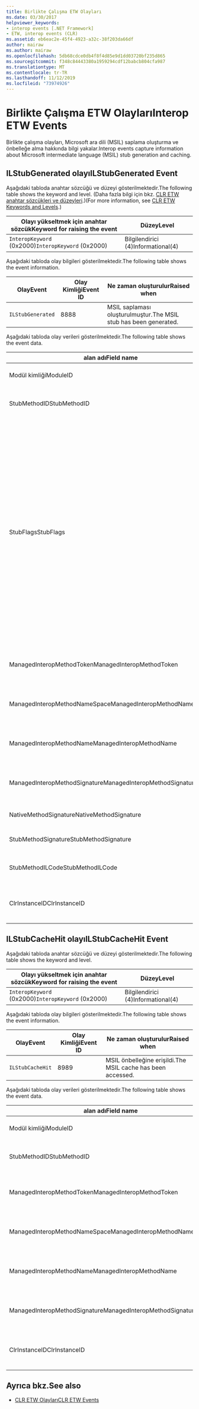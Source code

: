 ```yaml
---
title: Birlikte Çalışma ETW Olayları
ms.date: 03/30/2017
helpviewer_keywords:
- interop events [.NET Framework]
- ETW, interop events (CLR)
ms.assetid: eb6eac2e-45f4-4923-a32c-38f203da66df
author: mairaw
ms.author: mairaw
ms.openlocfilehash: 5db68cdce0db4f8f4d85e9d1dd03720bf235d865
ms.sourcegitcommit: f348c84443380a1959294cdf12babcb804cfa987
ms.translationtype: MT
ms.contentlocale: tr-TR
ms.lasthandoff: 11/12/2019
ms.locfileid: "73974926"
---
```

# <a name="interop-etw-events"></a><span data-ttu-id="02395-102">Birlikte Çalışma ETW Olayları</span><span class="sxs-lookup"><span data-stu-id="02395-102">Interop ETW Events</span></span>
<span data-ttu-id="02395-103">Birlikte çalışma olayları, Microsoft ara dili (MSIL) saplama oluşturma ve önbelleğe alma hakkında bilgi yakalar.</span><span class="sxs-lookup"><span data-stu-id="02395-103">Interop events capture information about Microsoft intermediate language (MSIL) stub generation and caching.</span></span>  

## <a name="ilstubgenerated-event"></a><span data-ttu-id="02395-104">ILStubGenerated olayı</span><span class="sxs-lookup"><span data-stu-id="02395-104">ILStubGenerated Event</span></span>

<span data-ttu-id="02395-105">Aşağıdaki tabloda anahtar sözcüğü ve düzeyi gösterilmektedir.</span><span class="sxs-lookup"><span data-stu-id="02395-105">The following table shows the keyword and level.</span></span> <span data-ttu-id="02395-106">(Daha fazla bilgi için bkz. [CLR ETW anahtar sözcükleri ve düzeyleri](clr-etw-keywords-and-levels.md).)</span><span class="sxs-lookup"><span data-stu-id="02395-106">(For more information, see [CLR ETW Keywords and Levels](clr-etw-keywords-and-levels.md).)</span></span>  
  
|<span data-ttu-id="02395-107">Olayı yükseltmek için anahtar sözcük</span><span class="sxs-lookup"><span data-stu-id="02395-107">Keyword for raising the event</span></span>|<span data-ttu-id="02395-108">Düzey</span><span class="sxs-lookup"><span data-stu-id="02395-108">Level</span></span>|  
|-----------------------------------|-----------|  
|<span data-ttu-id="02395-109">`InteropKeyword` (0x2000)</span><span class="sxs-lookup"><span data-stu-id="02395-109">`InteropKeyword` (0x2000)</span></span>|<span data-ttu-id="02395-110">Bilgilendirici (4)</span><span class="sxs-lookup"><span data-stu-id="02395-110">Informational(4)</span></span>|  
  
 <span data-ttu-id="02395-111">Aşağıdaki tabloda olay bilgileri gösterilmektedir.</span><span class="sxs-lookup"><span data-stu-id="02395-111">The following table shows the event information.</span></span>  
  
|<span data-ttu-id="02395-112">Olay</span><span class="sxs-lookup"><span data-stu-id="02395-112">Event</span></span>|<span data-ttu-id="02395-113">Olay Kimliği</span><span class="sxs-lookup"><span data-stu-id="02395-113">Event ID</span></span>|<span data-ttu-id="02395-114">Ne zaman oluşturulur</span><span class="sxs-lookup"><span data-stu-id="02395-114">Raised when</span></span>|  
|-----------|--------------|-----------------|  
|`ILStubGenerated`|<span data-ttu-id="02395-115">88</span><span class="sxs-lookup"><span data-stu-id="02395-115">88</span></span>|<span data-ttu-id="02395-116">MSIL saplaması oluşturulmuştur.</span><span class="sxs-lookup"><span data-stu-id="02395-116">The MSIL stub has been generated.</span></span>|  
  
 <span data-ttu-id="02395-117">Aşağıdaki tabloda olay verileri gösterilmektedir.</span><span class="sxs-lookup"><span data-stu-id="02395-117">The following table shows the event data.</span></span>  
  
|<span data-ttu-id="02395-118">alan adı</span><span class="sxs-lookup"><span data-stu-id="02395-118">Field name</span></span>|<span data-ttu-id="02395-119">Veri türü</span><span class="sxs-lookup"><span data-stu-id="02395-119">Data type</span></span>|<span data-ttu-id="02395-120">Açıklama</span><span class="sxs-lookup"><span data-stu-id="02395-120">Description</span></span>|  
|----------------|---------------|-----------------|  
|<span data-ttu-id="02395-121">Modül kimliği</span><span class="sxs-lookup"><span data-stu-id="02395-121">ModuleID</span></span>|<span data-ttu-id="02395-122">Win: UInt16</span><span class="sxs-lookup"><span data-stu-id="02395-122">win:UInt16</span></span>|<span data-ttu-id="02395-123">Modül tanımlayıcısı.</span><span class="sxs-lookup"><span data-stu-id="02395-123">The module identifier.</span></span>|  
|<span data-ttu-id="02395-124">StubMethodID</span><span class="sxs-lookup"><span data-stu-id="02395-124">StubMethodID</span></span>|<span data-ttu-id="02395-125">Win: UInt64</span><span class="sxs-lookup"><span data-stu-id="02395-125">win:UInt64</span></span>|<span data-ttu-id="02395-126">Saplama yöntemi tanımlayıcısı.</span><span class="sxs-lookup"><span data-stu-id="02395-126">The stub method identifier.</span></span>|  
|<span data-ttu-id="02395-127">StubFlags</span><span class="sxs-lookup"><span data-stu-id="02395-127">StubFlags</span></span>|<span data-ttu-id="02395-128">Win: UInt64</span><span class="sxs-lookup"><span data-stu-id="02395-128">win:UInt64</span></span>|<span data-ttu-id="02395-129">Saplama bayrakları:</span><span class="sxs-lookup"><span data-stu-id="02395-129">The flags for the stub:</span></span><br /><br /> <span data-ttu-id="02395-130">0x1-ters çalışabilirliği.</span><span class="sxs-lookup"><span data-stu-id="02395-130">0x1 - Reverse interop.</span></span><br /><br /> <span data-ttu-id="02395-131">0x2-COM birlikte çalışma.</span><span class="sxs-lookup"><span data-stu-id="02395-131">0x2 - COM interop.</span></span><br /><br /> <span data-ttu-id="02395-132">0x4-NGen. exe tarafından oluşturulan saplama.</span><span class="sxs-lookup"><span data-stu-id="02395-132">0x4 - Stub generated by NGen.exe.</span></span><br /><br /> <span data-ttu-id="02395-133">0x8-temsilci.</span><span class="sxs-lookup"><span data-stu-id="02395-133">0x8 - Delegate.</span></span><br /><br /> <span data-ttu-id="02395-134">0x10-değişken bağımsız değişkeni.</span><span class="sxs-lookup"><span data-stu-id="02395-134">0x10 - Variable argument.</span></span><br /><br /> <span data-ttu-id="02395-135">0x20-yönetilmeyen aranan.</span><span class="sxs-lookup"><span data-stu-id="02395-135">0x20 - Unmanaged callee.</span></span>|  
|<span data-ttu-id="02395-136">ManagedInteropMethodToken</span><span class="sxs-lookup"><span data-stu-id="02395-136">ManagedInteropMethodToken</span></span>|<span data-ttu-id="02395-137">Win: UInt32</span><span class="sxs-lookup"><span data-stu-id="02395-137">win:UInt32</span></span>|<span data-ttu-id="02395-138">Managed Interop yöntemi için belirteç.</span><span class="sxs-lookup"><span data-stu-id="02395-138">The token for the managed interop method.</span></span>|  
|<span data-ttu-id="02395-139">ManagedInteropMethodNameSpace</span><span class="sxs-lookup"><span data-stu-id="02395-139">ManagedInteropMethodNameSpace</span></span>|<span data-ttu-id="02395-140">Win: UnicodeString</span><span class="sxs-lookup"><span data-stu-id="02395-140">win:UnicodeString</span></span>|<span data-ttu-id="02395-141">Managed Interop yönteminin ad alanı.</span><span class="sxs-lookup"><span data-stu-id="02395-141">The namespace of the managed interop method.</span></span>|  
|<span data-ttu-id="02395-142">ManagedInteropMethodName</span><span class="sxs-lookup"><span data-stu-id="02395-142">ManagedInteropMethodName</span></span>|<span data-ttu-id="02395-143">Win: UnicodeString</span><span class="sxs-lookup"><span data-stu-id="02395-143">win:UnicodeString</span></span>|<span data-ttu-id="02395-144">Yönetilen birlikte çalışma yönteminin adı.</span><span class="sxs-lookup"><span data-stu-id="02395-144">The name of the managed interop method.</span></span>|  
|<span data-ttu-id="02395-145">ManagedInteropMethodSignature</span><span class="sxs-lookup"><span data-stu-id="02395-145">ManagedInteropMethodSignature</span></span>|<span data-ttu-id="02395-146">Win: UnicodeString</span><span class="sxs-lookup"><span data-stu-id="02395-146">win:UnicodeString</span></span>|<span data-ttu-id="02395-147">Managed Interop yönteminin imzası.</span><span class="sxs-lookup"><span data-stu-id="02395-147">The signature of the managed interop method.</span></span>|  
|<span data-ttu-id="02395-148">NativeMethodSignature</span><span class="sxs-lookup"><span data-stu-id="02395-148">NativeMethodSignature</span></span>|<span data-ttu-id="02395-149">Win: UnicodeString</span><span class="sxs-lookup"><span data-stu-id="02395-149">win:UnicodeString</span></span>|<span data-ttu-id="02395-150">Yerel Yöntem imzası.</span><span class="sxs-lookup"><span data-stu-id="02395-150">The native method signature.</span></span>|  
|<span data-ttu-id="02395-151">StubMethodSignature</span><span class="sxs-lookup"><span data-stu-id="02395-151">StubMethodSignature</span></span>|<span data-ttu-id="02395-152">Win: UnicodeString</span><span class="sxs-lookup"><span data-stu-id="02395-152">win:UnicodeString</span></span>|<span data-ttu-id="02395-153">Saplama yöntemi imzası.</span><span class="sxs-lookup"><span data-stu-id="02395-153">The stub method signature.</span></span>|  
|<span data-ttu-id="02395-154">StubMethodILCode</span><span class="sxs-lookup"><span data-stu-id="02395-154">StubMethodILCode</span></span>|<span data-ttu-id="02395-155">Win: UnicodeString</span><span class="sxs-lookup"><span data-stu-id="02395-155">win:UnicodeString</span></span>|<span data-ttu-id="02395-156">Saplama yöntemi için MSIL kodu.</span><span class="sxs-lookup"><span data-stu-id="02395-156">The MSIL code for the stub method.</span></span>|  
|<span data-ttu-id="02395-157">ClrInstanceID</span><span class="sxs-lookup"><span data-stu-id="02395-157">ClrInstanceID</span></span>|<span data-ttu-id="02395-158">Win: UInt16</span><span class="sxs-lookup"><span data-stu-id="02395-158">win:UInt16</span></span>|<span data-ttu-id="02395-159">CLR veya CoreCLR örneği için benzersiz KIMLIK.</span><span class="sxs-lookup"><span data-stu-id="02395-159">Unique ID for the instance of CLR or CoreCLR.</span></span>|  
  
## <a name="ilstubcachehit-event"></a><span data-ttu-id="02395-160">ILStubCacheHit olayı</span><span class="sxs-lookup"><span data-stu-id="02395-160">ILStubCacheHit Event</span></span>  

<span data-ttu-id="02395-161">Aşağıdaki tabloda anahtar sözcüğü ve düzeyi gösterilmektedir.</span><span class="sxs-lookup"><span data-stu-id="02395-161">The following table shows the keyword and level.</span></span>  
  
|<span data-ttu-id="02395-162">Olayı yükseltmek için anahtar sözcük</span><span class="sxs-lookup"><span data-stu-id="02395-162">Keyword for raising the event</span></span>|<span data-ttu-id="02395-163">Düzey</span><span class="sxs-lookup"><span data-stu-id="02395-163">Level</span></span>|  
|-----------------------------------|-----------|  
|<span data-ttu-id="02395-164">`InteropKeyword` (0x2000)</span><span class="sxs-lookup"><span data-stu-id="02395-164">`InteropKeyword` (0x2000)</span></span>|<span data-ttu-id="02395-165">Bilgilendirici (4)</span><span class="sxs-lookup"><span data-stu-id="02395-165">Informational(4)</span></span>|  
  
 <span data-ttu-id="02395-166">Aşağıdaki tabloda olay bilgileri gösterilmektedir.</span><span class="sxs-lookup"><span data-stu-id="02395-166">The following table shows the event information.</span></span>  
  
|<span data-ttu-id="02395-167">Olay</span><span class="sxs-lookup"><span data-stu-id="02395-167">Event</span></span>|<span data-ttu-id="02395-168">Olay Kimliği</span><span class="sxs-lookup"><span data-stu-id="02395-168">Event ID</span></span>|<span data-ttu-id="02395-169">Ne zaman oluşturulur</span><span class="sxs-lookup"><span data-stu-id="02395-169">Raised when</span></span>|  
|-----------|--------------|-----------------|  
|`ILStubCacheHit`|<span data-ttu-id="02395-170">89</span><span class="sxs-lookup"><span data-stu-id="02395-170">89</span></span>|<span data-ttu-id="02395-171">MSIL önbelleğine erişildi.</span><span class="sxs-lookup"><span data-stu-id="02395-171">The MSIL cache has been accessed.</span></span>|  
  
 <span data-ttu-id="02395-172">Aşağıdaki tabloda olay verileri gösterilmektedir.</span><span class="sxs-lookup"><span data-stu-id="02395-172">The following table shows the event data.</span></span>  
  
|<span data-ttu-id="02395-173">alan adı</span><span class="sxs-lookup"><span data-stu-id="02395-173">Field name</span></span>|<span data-ttu-id="02395-174">Veri türü</span><span class="sxs-lookup"><span data-stu-id="02395-174">Data type</span></span>|<span data-ttu-id="02395-175">Açıklama</span><span class="sxs-lookup"><span data-stu-id="02395-175">Description</span></span>|  
|----------------|---------------|-----------------|  
|<span data-ttu-id="02395-176">Modül kimliği</span><span class="sxs-lookup"><span data-stu-id="02395-176">ModuleID</span></span>|<span data-ttu-id="02395-177">Win: UInt16</span><span class="sxs-lookup"><span data-stu-id="02395-177">win:UInt16</span></span>|<span data-ttu-id="02395-178">Modül tanımlayıcısı.</span><span class="sxs-lookup"><span data-stu-id="02395-178">The module identifier.</span></span>|  
|<span data-ttu-id="02395-179">StubMethodID</span><span class="sxs-lookup"><span data-stu-id="02395-179">StubMethodID</span></span>|<span data-ttu-id="02395-180">Win: UInt64</span><span class="sxs-lookup"><span data-stu-id="02395-180">win:UInt64</span></span>|<span data-ttu-id="02395-181">Saplama yöntemi tanımlayıcısı.</span><span class="sxs-lookup"><span data-stu-id="02395-181">The stub method identifier.</span></span>|  
|<span data-ttu-id="02395-182">ManagedInteropMethodToken</span><span class="sxs-lookup"><span data-stu-id="02395-182">ManagedInteropMethodToken</span></span>|<span data-ttu-id="02395-183">Win: UInt32</span><span class="sxs-lookup"><span data-stu-id="02395-183">win:UInt32</span></span>|<span data-ttu-id="02395-184">Managed Interop yöntemi için belirteç.</span><span class="sxs-lookup"><span data-stu-id="02395-184">The token for the managed interop method.</span></span>|  
|<span data-ttu-id="02395-185">ManagedInteropMethodNameSpace</span><span class="sxs-lookup"><span data-stu-id="02395-185">ManagedInteropMethodNameSpace</span></span>|<span data-ttu-id="02395-186">Win: UnicodeString</span><span class="sxs-lookup"><span data-stu-id="02395-186">win:UnicodeString</span></span>|<span data-ttu-id="02395-187">Managed Interop yönteminin ad alanı.</span><span class="sxs-lookup"><span data-stu-id="02395-187">The namespace of the managed interop method.</span></span>|  
|<span data-ttu-id="02395-188">ManagedInteropMethodName</span><span class="sxs-lookup"><span data-stu-id="02395-188">ManagedInteropMethodName</span></span>|<span data-ttu-id="02395-189">Win: UnicodeString</span><span class="sxs-lookup"><span data-stu-id="02395-189">win:UnicodeString</span></span>|<span data-ttu-id="02395-190">Yönetilen birlikte çalışma yönteminin adı.</span><span class="sxs-lookup"><span data-stu-id="02395-190">The name of the managed interop method.</span></span>|  
|<span data-ttu-id="02395-191">ManagedInteropMethodSignature</span><span class="sxs-lookup"><span data-stu-id="02395-191">ManagedInteropMethodSignature</span></span>|<span data-ttu-id="02395-192">Win: UnicodeString</span><span class="sxs-lookup"><span data-stu-id="02395-192">win:UnicodeString</span></span>|<span data-ttu-id="02395-193">Managed Interop yönteminin imzası.</span><span class="sxs-lookup"><span data-stu-id="02395-193">The signature of the managed interop method.</span></span>|  
|<span data-ttu-id="02395-194">ClrInstanceID</span><span class="sxs-lookup"><span data-stu-id="02395-194">ClrInstanceID</span></span>|<span data-ttu-id="02395-195">Win: UInt16</span><span class="sxs-lookup"><span data-stu-id="02395-195">win:UInt16</span></span>|<span data-ttu-id="02395-196">CLR veya CoreCLR örneği için benzersiz KIMLIK.</span><span class="sxs-lookup"><span data-stu-id="02395-196">Unique ID for the instance of CLR or CoreCLR.</span></span>|  
  
## <a name="see-also"></a><span data-ttu-id="02395-197">Ayrıca bkz.</span><span class="sxs-lookup"><span data-stu-id="02395-197">See also</span></span>

- [<span data-ttu-id="02395-198">CLR ETW Olayları</span><span class="sxs-lookup"><span data-stu-id="02395-198">CLR ETW Events</span></span>](clr-etw-events.md)
